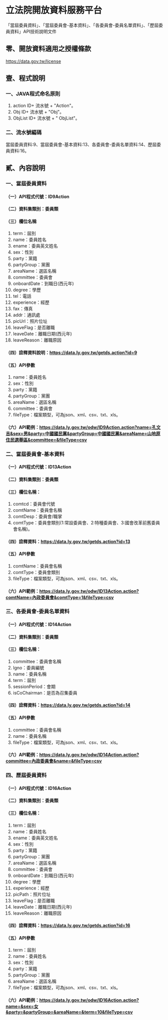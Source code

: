 # 立法院開放資料服務平台
「當屆委員資料」、「當屆委員會-基本資料」、「各委員會-委員名單資料」、「歷屆委員資料」API技術說明文件
## 零、開放資料適用之授權條款
https://data.gov.tw/license
## 壹、程式說明
### 一、JAVA程式命名原則
1.	action
ID+ 流水號 + "Action"。
2.	Obj
ID+ 流水號 + "Obj"。
3.	ObjList
ID+ 流水號 + " ObjList"。
### 二、流水號編碼
當屆委員資料:9、當屆委員會-基本資料:13、各委員會-委員名單資料:14、歷屆委員資料:16。

## 貳、內容說明
### 一、當屆委員資料
#### （一）API程式代號：ID9Action
#### （二）資料集類別：委員類
#### （三）欄位名稱
1. term：屆別
2. name：委員姓名
3. ename：委員英文姓名
4. sex：性別
5. party：黨籍
6. partyGroup：黨團
7. areaName：選區名稱
8. committee：委員會
9. onboardDate：到職日(西元年)
10. degree：學歷
11. tel：電話
12. experience：經歷
13. fax：傳真
14. addr：通訊處
15. picUrl：照片位址
16. leaveFlag：是否離職
17. leaveDate：離職日期(西元年)
18. leaveReason：離職原因
#### （四）詮釋資料說明：https://data.ly.gov.tw/getds.action?id=9
#### （五）API參數
1. name：委員姓名
2. sex：性別
3. party：黨籍
4. partyGroup：黨團
5. areaName：選區名稱
6. committee：委員會
7. fileType：檔案類型，可為json、xml、csv、txt、xls。
#### （六）API範例：https://data.ly.gov.tw/odw/ID9Action.action?name=孔文吉&sex=男&party=中國國民黨&partyGroup=中國國民黨&areaName=山地原住民選舉區&committee=&fileType=csv

### 二、當屆委員會-基本資料
#### （一）API程式代號：ID13Action
#### （二）資料集類別：委員類
#### （三）欄位名稱：
1. comtcd：委員會代號
2. comtName：委員會名稱
3. comtDesp：委員會/職掌
4. comtType：委員會類別(1:常設委員會、2:特種委員會、3:國會改革前舊委員會名稱)。
#### （四）詮釋資料：https://data.ly.gov.tw/getds.action?id=13
#### （五）API參數
1. comtName：委員會名稱
2. comtType：委員會類別
3. fileType：檔案類型，可為json、xml、csv、txt、xls。
#### （六）API範例：https://data.ly.gov.tw/odw/ID13Action.action?comtName=內政委員會&comtType=1&fileType=csv

### 三、各委員會-委員名單資料
#### （一）API程式代號：ID14Action
#### （二）資料集類別：委員類
#### （三）欄位名稱：
1. committee：委員會名稱
2. lgno：委員編號
3. name：委員名稱
4. term：屆別
5. sessionPeriod：會期
6. isCoChairman：是否為召集委員
#### （四）詮釋資料：https://data.ly.gov.tw/getds.action?id=14
#### （五）API參數
1. committee：委員會名稱
2. name：委員名稱
3. fileType：檔案類型，可為json、xml、csv、txt、xls。
#### （六）API範例：https://data.ly.gov.tw/odw/ID14Action.action?committee=內政委員會&name=&fileType=csv

### 四、歷屆委員資料
#### （一）API程式代號：ID16Action
#### （二）資料集類別：委員類
#### （三）欄位名稱：
1. term：屆別
2. name：委員姓名
3. ename：委員英文姓名
4. sex：性別
5. party：黨籍
6. partyGroup：黨團
7. areaName：選區名稱
8. committee：委員會
9. onboardDate：到職日(西元年)
10. degree：學歷
11. experience：經歷
12. picPath：照片位址
13. leaveFlag：是否離職
14. leaveDate：離職日期(西元年)
15. leaveReason：離職原因
#### （四）詮釋資料：https://data.ly.gov.tw/getds.action?id=16
#### （五）API參數
1. term：屆別
2. name：委員姓名
3. sex：性別
4. party：黨籍
5. partyGroup：黨團
6. areaName：選區名稱
7. fileType：檔案類型，可為json、xml、csv、txt、xls。
#### （六）API範例：https://data.ly.gov.tw/odw/ID16Action.action?name=&sex=女&party=&partyGroup=&areaName=&term=10&fileType=csv
